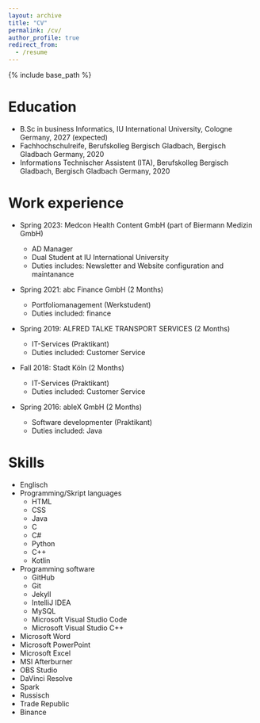 ```yaml
---
layout: archive
title: "CV"
permalink: /cv/
author_profile: true
redirect_from:
  - /resume
---
```


{% include base_path %}

Education
======
* B.Sc in business Informatics, IU International University, Cologne Germany, 2027 (expected)
* Fachhochschulreife, Berufskolleg Bergisch Gladbach, Bergisch Gladbach Germany, 2020
* Informations Technischer Assistent (ITA), Berufskolleg Bergisch Gladbach, Bergisch Gladbach Germany, 2020

Work experience
======
* Spring 2023: Medcon Health Content GmbH (part of Biermann Medizin GmbH)
  * AD Manager
  * Dual Student at IU International University
  * Duties includes: Newsletter and Website configuration and maintanance

* Spring 2021: abc Finance GmbH (2 Months)
  * Portfoliomanagement (Werkstudent)
  * Duties included: finance

* Spring 2019: ALFRED TALKE TRANSPORT SERVICES (2 Months)
  * IT-Services (Praktikant)
  * Duties included: Customer Service

* Fall 2018: Stadt Köln (2 Months)
  * IT-Services (Praktikant)
  * Duties included: Customer Service

* Spring 2016: ableX GmbH (2 Months)
  * Software developmenter (Praktikant)
  * Duties included: Java
  
Skills
======
* Englisch
* Programming/Skript languages
  * HTML
  * CSS
  * Java
  * C
  * C#
  * Python
  * C++
  * Kotlin
* Programming software
  * GitHub
  * Git
  * Jekyll
  * IntelliJ IDEA
  * MySQL
  * Microsoft Visual Studio Code
  * Microsoft Visual Studio C++
* Microsoft Word
* Microsoft PowerPoint
* Microsoft Excel
* MSI Afterburner
* OBS Studio
* DaVinci Resolve
* Spark
* Russisch
* Trade Republic
* Binance
